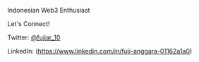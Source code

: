 Indonesian Web3 Enthusiast


Let's Connect!

Twitter: [@fujiar_10](https://x.com/Fujiar_10)

LinkedIn: (https://www.linkedin.com/in/fuji-anggara-01162a1a0)
